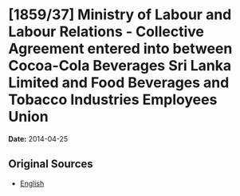 # [1859/37] Ministry of Labour and Labour Relations - Collective Agreement entered into between Cocoa-Cola Beverages Sri Lanka Limited and Food Beverages and Tobacco Industries Employees Union

**Date:** 2014-04-25

## Original Sources

- [English](https://documents.gov.lk/view/extra-gazettes/2014/4/1859-37_E.pdf)
